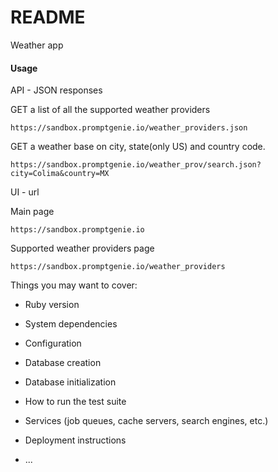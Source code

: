 # README

Weather app 



#### Usage

API - JSON responses

GET a list of all the supported weather providers
```
https://sandbox.promptgenie.io/weather_providers.json 
```

GET a weather base on city, state(only US) and country code.

```
https://sandbox.promptgenie.io/weather_prov/search.json?city=Colima&country=MX
```

UI - url

Main page
```
https://sandbox.promptgenie.io
```

Supported weather providers page 
```
https://sandbox.promptgenie.io/weather_providers
```


Things you may want to cover:

* Ruby version

* System dependencies

* Configuration

* Database creation

* Database initialization

* How to run the test suite

* Services (job queues, cache servers, search engines, etc.)

* Deployment instructions

* ...

